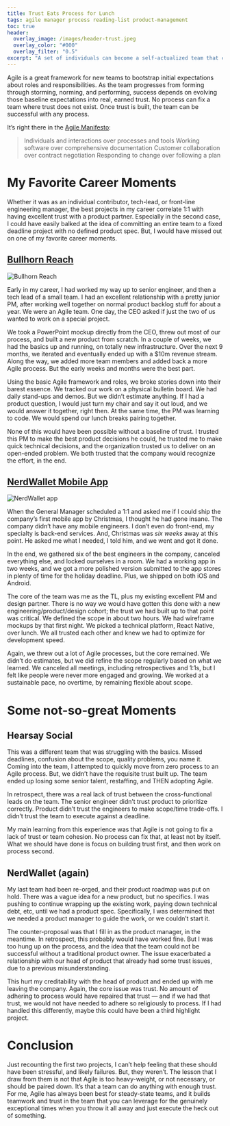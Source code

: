 ```yaml
---
title: Trust Eats Process for Lunch
tags: agile manager process reading-list product-management
toc: true
header:
  overlay_image: /images/header-trust.jpeg
  overlay_color: "#000"
  overlay_filter: "0.5"
excerpt: "A set of individuals can become a self-actualized team that can deliver working software despite uncertainty, not when they have perfect documentation or process, but when they trust each other."
---
```


Agile is a great framework for new teams to bootstrap initial expectations about roles and responsibilities. As the team progresses from forming through storming, norming, and performing, success depends on evolving those baseline expectations into real, earned trust. No process can fix a team where trust does not exist. Once trust is built, the team can be successful with any process.

It’s right there in the [Agile Manifesto](https://agilemanifesto.org/):

> Individuals and interactions over processes and tools
> Working software over comprehensive documentation
> Customer collaboration over contract negotiation
> Responding to change over following a plan

# My Favorite Career Moments

Whether it was as an individual contributor, tech-lead, or front-line engineering manager, the best projects in my career correlate 1:1 with having excellent trust with a product partner. Especially in the second case, I could have easily balked at the idea of committing an entire team to a fixed deadline project with no defined product spec. But, I would have missed out on one of my favorite career moments.

## [Bullhorn Reach](https://www.bullhorn.com/uk/resources/bullhorn-reach-achieves-milestone-100000-users/)

![Bullhorn Reach](https://www.bullhorn.com/uk/wp-content/uploads/sites/2/2014/10/Bullhorn-Reach-Gets-100000-Users-Infographic.jpg)

Early in my career, I had worked my way up to senior engineer, and then a tech lead of a small team. I had an excellent relationship with a pretty junior PM, after working well together on normal product backlog stuff for about a year. We were an Agile team. One day, the CEO asked if just the two of us wanted to work on a special project.

We took a PowerPoint mockup directly from the CEO, threw out most of our process, and built a new product from scratch. In a couple of weeks, we had the basics up and running, on totally new infrastructure. Over the next 9 months, we iterated and eventually ended up with a $10m revenue stream. Along the way, we added more team members and added back a more Agile process. But the early weeks and months were the best part.

Using the basic Agile framework and roles, we broke stories down into their barest essence. We tracked our work on a physical bulletin board. We had daily stand-ups and demos. But we didn’t estimate anything. If I had a product question, I would just turn my chair and say it out loud, and we would answer it together, right then. At the same time, the PM was learning to code. We would spend our lunch breaks pairing together.

None of this would have been possible without a baseline of trust. I trusted this PM to make the best product decisions he could, he trusted me to make quick technical decisions, and the organization trusted us to deliver on an open-ended problem. We both trusted that the company would recognize the effort, in the end.


## [NerdWallet Mobile App](https://www.nerdwallet.com/l/app)

![NerdWallet app](https://s3.amazonaws.com/cdns3.nerdwallet.com/img/landing/2020/062920_ASO_app-LP/credit+score.png)

When the General Manager scheduled a 1:1 and asked me if I could ship the company’s first mobile app by Christmas, I thought he had gone insane. The company didn’t have any mobile engineers. I don’t even do front-end, my specialty is back-end services. And, Christmas was *six weeks* away at this point. He asked me what I needed, I told him, and we went and got it done.

In the end, we gathered six of the best engineers in the company, canceled everything else, and locked ourselves in a room. We had a working app in two weeks, and we got a more polished version submitted to the app stores in plenty of time for the holiday deadline. Plus, we shipped on both iOS and Android.

The core of the team was me as the TL, plus my existing excellent PM and design partner. There is no way we would have gotten this done with a new engineering/product/design cohort; the trust we had built up to that point was critical. We defined the scope in about two hours. We had wireframe mockups by that first night. We picked a technical platform, React Native, over lunch. We all trusted each other and knew we had to optimize for development speed.

Again, we threw out a lot of Agile processes, but the core remained. We didn’t do estimates, but we did refine the scope regularly based on what we learned. We canceled all meetings, including retrospectives and 1:1s, but I felt like people were never more engaged and growing. We worked at a sustainable pace, no overtime, by remaining flexible about scope.

# Some not-so-great Moments

## Hearsay Social

This was a different team that was struggling with the basics. Missed deadlines, confusion about the scope, quality problems, you name it. Coming into the team, I attempted to quickly move from zero process to an Agile process. But, we didn’t have the requisite trust built up. The team ended up losing some senior talent, restaffing, and THEN adopting Agile.

In retrospect, there was a real lack of trust between the cross-functional leads on the team. The senior engineer didn’t trust product to prioritize correctly. Product didn’t trust the engineers to make scope/time trade-offs. I didn’t trust the team to execute against a deadline.

My main learning from this experience was that Agile is not going to fix a lack of trust or team cohesion. No process can fix that, at least not by itself. What we should have done is focus on building trust first, and then work on process second.

## NerdWallet (again)

My last team had been re-orged, and their product roadmap was put on hold. There was a vague idea for a new product, but no specifics. I was pushing to continue wrapping up the existing work, paying down technical debt, etc, until we had a product spec. Specifically, I was determined that we needed a product manager to guide the work, or we couldn’t start it.

The counter-proposal was that I fill in as the product manager, in the meantime. In retrospect, this probably would have worked fine. But I was too hung up on the process, and the idea that the team could not be successful without a traditional product owner. The issue exacerbated a relationship with our head of product that already had some trust issues, due to a previous misunderstanding.

This hurt my creditability with the head of product and ended up with me leaving the company. Again, the core issue was trust. No amount of adhering to process would have repaired that trust — and if we had that trust, we would not have needed to adhere so religiously to process. If I had handled this differently, maybe this could have been a third highlight project.

# Conclusion

Just recounting the first two projects, I can’t help feeling that these should have been stressful, and likely failures. But, they weren’t. The lesson that I draw from them is not that Agile is too heavy-weight, or not necessary, or should be paired down. It’s that a team can do anything with enough trust. For me, Agile has always been best for steady-state teams, and it builds teamwork and trust in the team that you can leverage for the genuinely exceptional times when you throw it all away and just execute the heck out of something.
